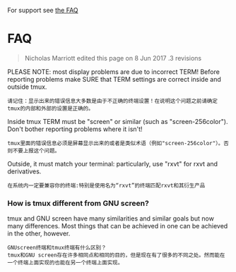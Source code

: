 For support see [the FAQ](https://github.com/tmux/tmux/wiki/FAQ)

# FAQ

> Nicholas Marriott edited this page on 8 Jun 2017 .3 revisions

PLEASE NOTE: most display problems are due to incorrect TERM! Before
reporting problems make SURE that TERM settings are correct inside and
outside tmux.

```chinese
请记住：显示出来的错误信息大多数是由于不正确的终端设置！在说明这个问题之前请确定tmux的内部和外部的设置是正确的。
```

Inside tmux TERM must be "screen" or similar (such as "screen-256color").
Don't bother reporting problems where it isn't!

```chinese
tmux里面的错误信息必须是屏幕显示出来的或者是类似术语（例如"screen-256color"）。否则不要上报这个问题。
```

Outside, it must match your terminal: particularly, use "rxvt" for rxvt
and derivatives.

```chinese
在系统内一定要兼容你的终端:特别是使用名为“rxvt”的终端匹配rxvt和其衍生产品
```

### How is tmux different from GNU screen?

tmux and GNU screen have many similarities and similar goals but now many
differences. Most things that can be achieved in one can be achieved in the
other, however.

```chinese
GNUscreen终端和tmux终端有什么区别？
tmux和GNU screen存在许多相同点和相同的目的，但是现在有了很多的不同之处。然而能在一个终端上面实现的也能在另一个终端上面实现。
```

